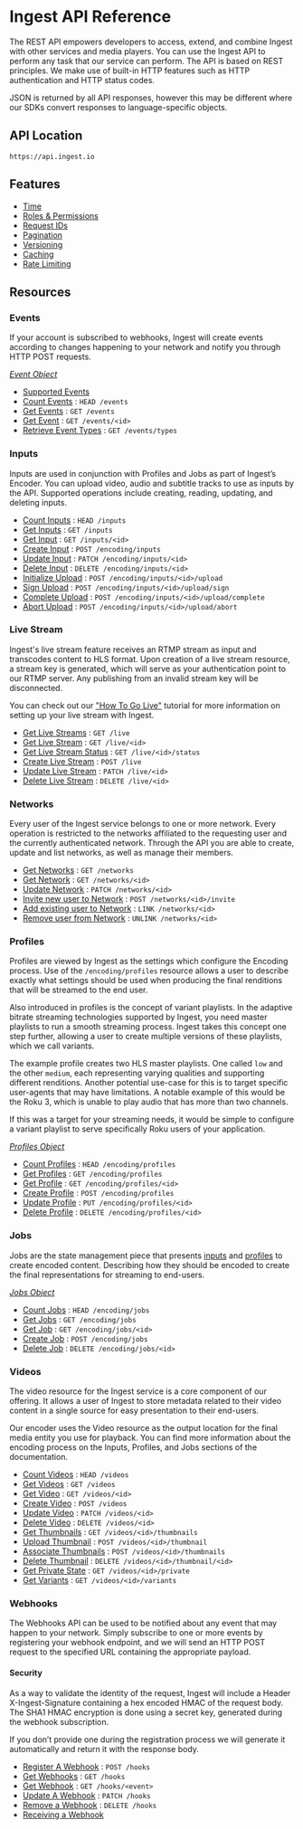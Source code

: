 # Ingest API Reference

The REST API empowers developers to access, extend, and combine Ingest with other services and media players. You can use the Ingest API to perform any task that our service can perform. The API is based on REST principles. We make use of built-in HTTP features such as HTTP authentication and HTTP status codes.

JSON is returned by all API responses, however this may be different where our SDKs convert responses to language-specific objects.

## API Location

`https://api.ingest.io`

## Features
* [Time](time.md)
* [Roles & Permissions](roles-and-permissions.md)
* [Request IDs](request-ids.md)
* [Pagination](pagination.md)
* [Versioning](versioning.md)
* [Caching](caching.md)
* [Rate Limiting](rate-limiting.md)

## Resources

### Events

If your account is subscribed to webhooks, Ingest will create events according to changes happening to your network and notify you through HTTP POST requests.

[*Event Object*](events/object.md)

* [Supported Events](events/supported.md)
* [Count Events](events/count.md) : `HEAD /events`
* [Get Events](events/get.md) : `GET /events`
* [Get Event](events/get-single.md) : `GET /events/<id>`
* [Retrieve Event Types](events/get-types.md) : `GET /events/types`

### Inputs

Inputs are used in conjunction with Profiles and Jobs as part of Ingest’s Encoder. You can upload video, audio and subtitle tracks to use as inputs by the API. Supported operations include creating, reading, updating, and deleting inputs.

* [Count Inputs](inputs/count.md) : `HEAD /inputs`
* [Get Inputs](inputs/get.md) : `GET /inputs`
* [Get Input](inputs/get-single.md) : `GET /inputs/<id>`
* [Create Input](inputs/create.md) : `POST /encoding/inputs`
* [Update Input](inputs/update.md) : `PATCH /encoding/inputs/<id>`
* [Delete Input](inputs/delete.md) : `DELETE /encoding/inputs/<id>`
* [Initialize Upload](inputs/upload-init.md) : `POST /encoding/inputs/<id>/upload`
* [Sign Upload](inputs/upload-sign.md) : `POST /encoding/inputs/<id>/upload/sign`
* [Complete Upload](inputs/upload-complete.md) : `POST /encoding/inputs/<id>/upload/complete`
* [Abort Upload](inputs/upload-abort.md) : `POST /encoding/inputs/<id>/upload/abort`

### Live Stream

Ingest's live stream feature receives an RTMP stream as input and transcodes content to HLS format. Upon creation of a live stream resource, a stream key is generated, which will serve as your authentication point to our RTMP server. Any publishing from an invalid stream key will be disconnected.

You can check out our ["How To Go Live"](https://github.com/ingest/how-to-go-live) tutorial for more information on setting up your live stream with Ingest.

* [Get Live Streams](livestream/get.md) : `GET /live`
* [Get Live Stream](livestream/get-single.md) : `GET /live/<id>`
* [Get Live Stream Status](livestream/get-status.md) : `GET /live/<id>/status`
* [Create Live Stream](livestream/create.md) : `POST /live`
* [Update Live Stream](livestream/update.md) : `PATCH /live/<id>`
* [Delete Live Stream](livestream/delete.md) : `DELETE /live/<id>`

### Networks

Every user of the Ingest service belongs to one or more network. Every operation is restricted to the networks affiliated to the requesting user and the currently authenticated network. Through the API you are able to create, update and list networks, as well as manage their members.

* [Get Networks](networks/get.md) : `GET /networks`
* [Get Network](networks/get-single.md) : `GET /networks/<id>`
* [Update Network](networks/update.md) : `PATCH /networks/<id>`
* [Invite new user to Network](networks/user-invite.md) : `POST /networks/<id>/invite`
* [Add existing user to Network](networks/user-add.md) : `LINK /networks/<id>`
* [Remove user from Network](networks/user-remove.md) : `UNLINK /networks/<id>`

### Profiles

Profiles are viewed by Ingest as the settings which configure the Encoding process. Use of the `/encoding/profiles` resource allows a user to describe exactly what settings should be used when producing the final renditions that will be streamed to the end user.

Also introduced in profiles is the concept of variant playlists. In the adaptive bitrate streaming technologies supported by Ingest, you need master playlists to run a smooth streaming process. Ingest takes this concept one step further, allowing a user to create multiple versions of these playlists, which we call variants.

The example profile creates two HLS master playlists. One called `low` and the other `medium`, each representing varying qualities and supporting different renditions. Another potential use-case for this is to target specific user-agents that may have limitations. A notable example of this would be the Roku 3, which is unable to play audio that has more than two channels.

If this was a target for your streaming needs, it would be simple to configure a variant playlist to serve specifically Roku users of your application.

[*Profiles Object*](profiles/object.md)

* [Count Profiles](profiles/count.md) : `HEAD /encoding/profiles`
* [Get Profiles](profiles/get.md) : `GET /encoding/profiles`
* [Get Profile](profiles/get-single.md) : `GET /encoding/profiles/<id>`
* [Create Profile](profiles/create.md) : `POST /encoding/profiles`
* [Update Profile](profiles/update.md) : `PUT /encoding/profiles/<id>`
* [Delete Profile](profiles/delete.md) : `DELETE /encoding/profiles/<id>`

### Jobs

Jobs are the state management piece that presents [inputs](#inputs) and [profiles](#profiles) to create encoded content. Describing how they should be encoded to create the final representations for streaming to end-users.

[*Jobs Object*](jobs/object.md)

* [Count Jobs](jobs/count.md) : `HEAD /encoding/jobs`
* [Get Jobs](jobs/get.md) : `GET /encoding/jobs`
* [Get Job](jobs/get-single.md) : `GET /encoding/jobs/<id>`
* [Create Job](jobs/create.md) : `POST /encoding/jobs`
* [Delete Job](jobs/delete.md) : `DELETE /encoding/jobs/<id>`

### Videos

The video resource for the Ingest service is a core component of our offering. It allows a user of Ingest to store metadata related to their video content in a single source for easy presentation to their end-users.

Our encoder uses the Video resource as the output location for the final media entity you use for playback. You can find more information about the encoding process on the Inputs, Profiles, and Jobs sections of the documentation.

* [Count Videos](videos/count.md) : `HEAD /videos`
* [Get Videos](videos/get.md) : `GET /videos`
* [Get Video](videos/get-single.md) : `GET /videos/<id>`
* [Create Video](videos/create.md) : `POST /videos`
* [Update Video](videos/update.md) : `PATCH /videos/<id>`
* [Delete Video](videos/delete.md) : `DELETE /videos/<id>`
* [Get Thumbnails](videos/get-thumbnails.md) : `GET /videos/<id>/thumbnails`
* [Upload Thumbnail](videos/upload-thumbnail.md) : `POST /videos/<id>/thumbnail`
* [Associate Thumbnails](videos/associate-thumbnails.md) : `POST /videos/<id>/thumbnails`
* [Delete Thumbnail](videos/delete-thumbnail.md) : `DELETE /videos/<id>/thumbnail/<id>`
* [Get Private State](videos/get-private.md) : `GET /videos/<id>/private`
* [Get Variants](videos/get-variants.md) : `GET /videos/<id>/variants`

### Webhooks

The Webhooks API can be used to be notified about any event that may happen to your network.
Simply subscribe to one or more events by registering your webhook endpoint, and we will send an HTTP POST request to the specified URL containing the appropriate payload.

#### Security

As a way to validate the identity of the request, Ingest will include a Header X-Ingest-Signature containing a hex encoded HMAC of the request body. The SHA1 HMAC encryption is done using a secret key, generated during the webhook subscription.

If you don’t provide one during the registration process we will generate it automatically and return it with the response body.

* [Register A Webhook](webhooks/register.md) : `POST /hooks`
* [Get Webhooks](webhooks/get.md) : `GET /hooks`
* [Get Webhook](webhooks/get-single.md) : `GET /hooks/<event>`
* [Update A Webhook](webhooks/update.md) : `PATCH /hooks`
* [Remove a Webhook](webhooks/remove.md) : `DELETE /hooks`
* [Receiving a Webhook](webhooks/receiving.md)
